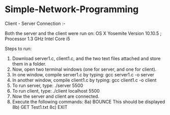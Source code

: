 # Simple-Network-Programming
Client - Server Connection :-

Both the server and the client were run on:
OS X Yosemite Version 10.10.5 ; Processor 1.3 GHz Intel Core i5

Steps to run:
1) Download server1.c, client1.c, and the two text files attached and store them in a folder.
2) Now, open two terminal windows (one for server, and one for client).
3) In one window, compile server1.c by typing:
	gcc server1.c -o server
4) In another window, compile client1.c by typing:
	gcc client1.c -o client
5) To run server, type:
	./server 5500
6) To run client, type:
	./client localhost 5500
7) Now the server and client are connected.
8) Execute the following commands:
8a) BOUNCE This should be displayed
8b) GET Test1.txt
8c) EXIT
